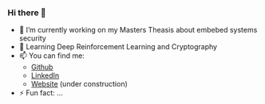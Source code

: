 ### Hi there 👋

- 🔭 I’m currently working on my Masters Theasis about embebed systems security
- 🌱 Learning Deep Reinforcement Learning and Cryptography
- 📫 You can find me:
  - [Github](https://www.github.com/FallenFoil/)
  - [LinkedIn](https://www.linkedin.com/in/lu%C3%ADs-macedo-29315218b/)
  - [Website](https://fallenfoil.github.io/) (under construction)
- ⚡ Fun fact: ...
